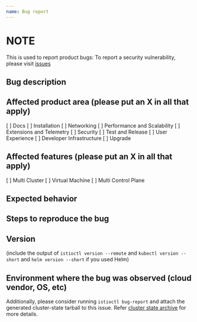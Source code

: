 ```yaml
---
name: Bug report
---
```


# NOTE

  This is used to report product bugs:
  To report a security vulnerability, please visit [issues](https://github.com/lambda-orm/lambda-orm/issues)

## Bug description

## Affected product area (please put an X in all that apply)

[ ] Docs
[ ] Installation
[ ] Networking
[ ] Performance and Scalability
[ ] Extensions and Telemetry
[ ] Security
[ ] Test and Release
[ ] User Experience
[ ] Developer Infrastructure
[ ] Upgrade

## Affected features (please put an X in all that apply)

[ ] Multi Cluster
[ ] Virtual Machine
[ ] Multi Control Plane

## Expected behavior

## Steps to reproduce the bug

## Version

 (include the output of `istioctl version --remote` and `kubectl version --short` and `helm version --short` if you used Helm)

## Environment where the bug was observed (cloud vendor, OS, etc)

Additionally, please consider running `istioctl bug-report` and attach the generated cluster-state tarball to this issue.
Refer [cluster state archive](http://istio.io/help/bugs/#generating-a-cluster-state-archive) for more details.
